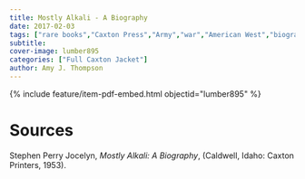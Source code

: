 ```yaml
---
title: Mostly Alkali - A Biography
date: 2017-02-03
tags: ["rare books","Caxton Press","Army","war","American West","biographies"]
subtitle: 
cover-image: lumber895
categories: ["Full Caxton Jacket"]
author: Amy J. Thompson
---
```


{% include feature/item-pdf-embed.html objectid="lumber895" %}

# Sources

Stephen Perry Jocelyn, *Mostly Alkali: A Biography*, (Caldwell, Idaho: Caxton Printers, 1953).